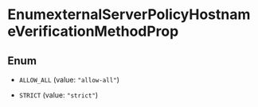 

# EnumexternalServerPolicyHostnameVerificationMethodProp

## Enum


* `ALLOW_ALL` (value: `"allow-all"`)

* `STRICT` (value: `"strict"`)




